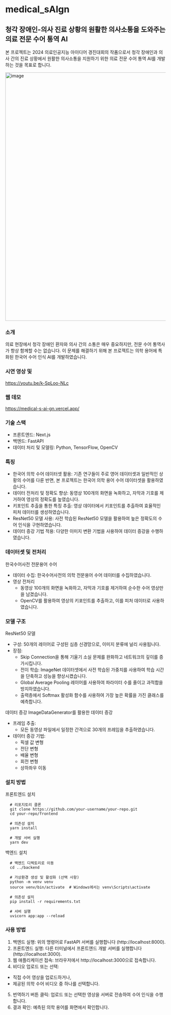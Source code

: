 # medical_sAIgn

## 청각 장애인-의사 진료 상황의 원활한 의사소통을 도와주는 의료 전문 수어 통역 AI

본 프로젝트는 2024 의료인공지능 아이디어 경진대회의 작품으로서 청각 장애인과 의사 간의 진료 상황에서 원활한 의사소통을 지원하기 위한 의료 전문 수어 통역 AI를 개발하는 것을 목표로 합니다.

<img width="780" alt="image" src="https://github.com/user-attachments/assets/1dd731cc-2f49-43bd-81db-7ebf737bc74b">

### 소개

의료 현장에서 청각 장애인 환자와 의사 간의 소통은 매우 중요하지만, 전문 수어 통역사가 항상 함께할 수는 없습니다. 이 문제를 해결하기 위해 본 프로젝트는 의학 용어에 특화된 한국어 수어 인식 AI를 개발하였습니다.

### 시연 영상 및 
https://youtu.be/k-SpLoo-NLc

### 웹 데모
https://medical-s-ai-gn.vercel.app/

### 기술 스택

- 프론트엔드: Next.js
- 백엔드: FastAPI
- 데이터 처리 및 모델링: Python, TensorFlow, OpenCV

### 특징

- 한국어 의학 수어 데이터셋 활용: 기존 연구들이 주로 영어 데이터셋과 일반적인 상황의 수어를 다룬 반면, 본 프로젝트는 한국어 의학 용어 수어 데이터셋을 활용하였습니다.
- 데이터 전처리 및 정확도 향상: 동영상 100개의 화면을 녹화하고, 자막과 기호를 제거하여 영상의 정확도를 높였습니다.
- 키포인트 추출을 통한 특징 추출: 영상 데이터에서 키포인트를 추출하여 효율적인 피처 데이터를 생성하였습니다.
- ResNet50 모델 사용: 사전 학습된 ResNet50 모델을 활용하여 높은 정확도의 수어 인식을 구현하였습니다.
- 데이터 증강 기법 적용: 다양한 이미지 변환 기법을 사용하여 데이터 증강을 수행하였습니다.

### 데이터셋 및 전처리

한국수어사전 전문용어 수어
- 데이터 수집: 한국수어사전의 의학 전문용어 수어 데이터를 수집하였습니다.
- 영상 전처리
  - 동영상 100개의 화면을 녹화하고, 자막과 기호를 제거하여 순수한 수어 영상만을 남겼습니다.
  - OpenCV를 활용하여 영상의 키포인트를 추출하고, 이를 피처 데이터로 사용하였습니다.

### 모델 구조

ResNet50 모델
- 구성: 50개의 레이어로 구성된 심층 신경망으로, 이미지 분류에 널리 사용됩니다.
- 장점:
  - Skip Connection을 통해 기울기 소실 문제를 완화하고 네트워크의 깊이를 증가시킵니다.
  - 전이 학습: ImageNet 데이터셋에서 사전 학습된 가중치를 사용하여 학습 시간을 단축하고 성능을 향상시켰습니다.
  - Global Average Pooling 레이어를 사용하여 파라미터 수를 줄이고 과적합을 방지하였습니다.
  - 출력층에서 Softmax 활성화 함수를 사용하여 가장 높은 확률을 가진 클래스를 예측합니다.

데이터 증강
ImageDataGenerator를 활용한 데이터 증강
- 프레임 추출:
  - 모든 동영상 파일에서 일정한 간격으로 30개의 프레임을 추출하였습니다.
- 데이터 증강 기법:
  - 픽셀 값 변형
  - 전단 변형
  - 배율 변형
  - 회전 변형
  - 상하좌우 이동

### 설치 방법

프론트엔드 설치
```
  # 리포지토리 클론
  git clone https://github.com/your-username/your-repo.git
  cd your-repo/frontend
  
  # 의존성 설치
  yarn install
  
  # 개발 서버 실행
  yarn dev
```

백엔드 설치
```
  # 백엔드 디렉토리로 이동
  cd ../backend

  # 가상환경 생성 및 활성화 (선택 사항)
  python -m venv venv
  source venv/bin/activate  # Windows에서는 venv\Scripts\activate

  # 의존성 설치
  pip install -r requirements.txt
  
  # 서버 실행
  uvicorn app:app --reload
```

### 사용 방법

1. 백엔드 실행: 위의 명령어로 FastAPI 서버를 실행합니다 (http://localhost:8000).
2. 프론트엔드 실행: 다른 터미널에서 프론트엔드 개발 서버를 실행합니다 (http://localhost:3000).
3. 웹 애플리케이션 접속: 브라우저에서 http://localhost:3000으로 접속합니다.
4. 비디오 업로드 또는 선택:
  - 직접 수어 영상을 업로드하거나,
  - 제공된 의학 수어 비디오 중 하나를 선택합니다.
5. 번역하기 버튼 클릭: 업로드 또는 선택한 영상을 서버로 전송하여 수어 인식을 수행합니다.
6. 결과 확인: 예측된 의학 용어를 화면에서 확인합니다.
